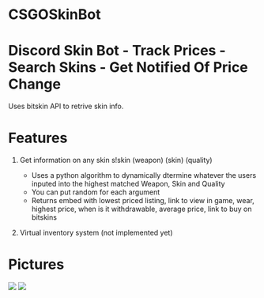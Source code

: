# CSGOSkinBot
# Discord Skin Bot - Track Prices - Search Skins - Get Notified Of Price Change

Uses bitskin API to retrive skin info.

# Features 
1. Get information on any skin s!skin (weapon) (skin) (quality)
    - Uses a python algorithm to dynamically dtermine whatever the users inputed into the highest matched Weapon, Skin and Quality
    - You can put random for each argument 
    - Returns embed with lowest priced listing, link to view in game, wear, highest price, when is it withdrawable, average price, link to buy on bitskins
  
2. Virtual inventory system (not implemented yet) 

# Pictures
<img src="https://i.gyazo.com/b707ab37e04b4c1376a02ba816c7fdd7.png"/>
<img src="https://i.gyazo.com/2b08ed59644089e71cea858c140975c9.png"/>
